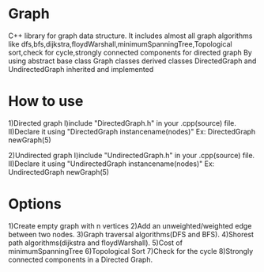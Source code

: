 # Graph
C++ library for graph data structure.
It includes almost all graph algorithms like dfs,bfs,dijkstra,floydWarshall,minimumSpanningTree,Topological sort,check for cycle,strongly connected components for directed graph
By using abstract base class Graph classes derived classes DirectedGraph and UndirectedGraph inherited and implemented

# How to use
1)Directed graph
  I)include "DirectedGraph.h" in your .cpp(source) file.
  II)Declare it using "DirectedGraph instancename(nodes)"   Ex: DirectedGraph newGraph(5)

2)Undirected graph
  I)include "UndirectedGraph.h" in your .cpp(source) file.
  II)Declare it using "UndirectedGraph instancename(nodes)"   Ex: UndirectedGraph newGraph(5)

# Options
1)Create empty graph with n vertices
2)Add an unweighted/weighted edge between two nodes.
3)Graph traversal algorithms(DFS and BFS).
4)Shorest path algorithms(dijkstra and floydWarshall).
5)Cost of minimumSpanningTree
6)Topological Sort
7)Check for the cycle
8)Strongly connected components in a Directed Graph.

